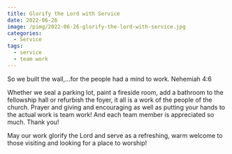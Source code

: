 ```yaml
---
title: Glorify the Lord with Service
date: 2022-06-26
image: /pimg/2022-06-26-glorify-the-lord-with-service.jpg
categories:
  - Service
tags:
  - service
  - team work
---
```


<p>So we built the wall,…for the people had a mind to work. Nehemiah 4:6</p><p>Whether we seal a parking lot, paint a fireside room, add a bathroom to the fellowship hall or refurbish the foyer, it all is a work of the people of the church. Prayer and giving and encouraging as well as putting your hands to the actual work is team work! And each team member is appreciated so much. Thank you! </p><p>May our work glorify the Lord and serve as a refreshing, warm welcome to those visiting and looking for a place to worship! </p>

